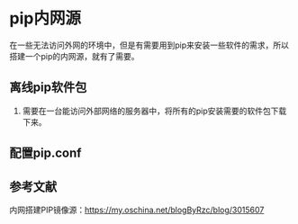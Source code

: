 # pip内网源

​		在一些无法访问外网的环境中，但是有需要用到pip来安装一些软件的需求，所以搭建一个pip的内网源，就有了需要。

## 离线pip软件包

1. 需要在一台能访问外部网络的服务器中，将所有的pip安装需要的软件包下载下来。



## 配置pip.conf





## 参考文献

内网搭建PIP镜像源：https://my.oschina.net/blogByRzc/blog/3015607

